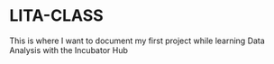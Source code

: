 # LITA-CLASS
This is where I want to document my first project while learning Data Analysis with the Incubator Hub
